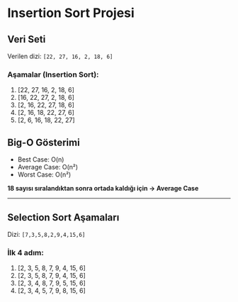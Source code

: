 # Insertion Sort Projesi

## Veri Seti
Verilen dizi: `[22, 27, 16, 2, 18, 6]`

### Aşamalar (Insertion Sort):
1. [22, 27, 16, 2, 18, 6]
2. [16, 22, 27, 2, 18, 6]
3. [2, 16, 22, 27, 18, 6]
4. [2, 16, 18, 22, 27, 6]
5. [2, 6, 16, 18, 22, 27]

## Big-O Gösterimi
- Best Case: O(n)
- Average Case: O(n²)
- Worst Case: O(n²)

**18 sayısı sıralandıktan sonra ortada kaldığı için → Average Case**

---

## Selection Sort Aşamaları
Dizi: `[7,3,5,8,2,9,4,15,6]`

### İlk 4 adım:
1. [2, 3, 5, 8, 7, 9, 4, 15, 6]
2. [2, 3, 5, 8, 7, 9, 4, 15, 6]
3. [2, 3, 4, 8, 7, 9, 5, 15, 6]
4. [2, 3, 4, 5, 7, 9, 8, 15, 6]
